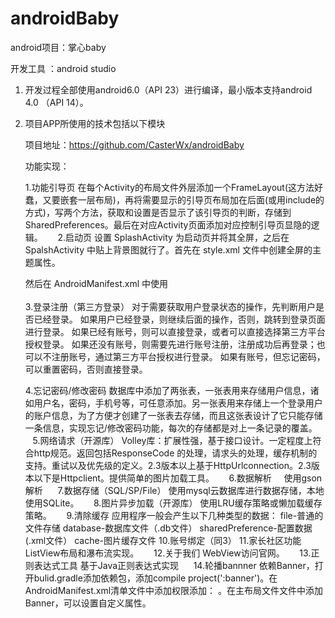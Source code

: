 # androidBaby

android项目：掌心baby

开发工具 ：android studio

1. 开发过程全部使用android6.0（API 23）进行编译，最小版本支持android 4.0 （API 14）。

2. 项目APP所使用的技术包括以下模块		

    项目地址：https://github.com/CasterWx/androidBaby

    功能实现：
      
      1.功能引导页
	在每个Activity的布局文件外层添加一个FrameLayout(这方法好蠢，又要嵌套一层布局)，再将需要显示的引导页布局加在后面(或用include的方式)，写两个方法，获取和设置是否显示了该引导页的判断，存储到SharedPreferences。最后在对应Activity页面添加对应控制引导页显隐的逻辑。
      2.启动页
	设置 SplashActivity 为启动页并将其全屏，之后在 SpalshActivity 中贴上背景图就行了。首先在 style.xml 文件中创建全屏的主题属性。

	<style name="AppTheme.NoActionBar">			
		<item name="windowActionBar">false</item>	
		<item name="windowNoTitle">true</item>
	</style>

	<style name="AppTheme.Full" parent="AppTheme.NoActionBar">
		<item name="android:windowFullscreen">true</item>
	</style>
	然后在 AndroidManifest.xml 中使用
	<activity android:name=".SplashActivity" android:theme="@style/AppTheme.Full">
		<intent-filter>								
			<action android:name="android.intent.action.MAIN" />
			<category android:name="android.intent.category.LAUNCHER" />	
		</intent-filter>
	</activity> 
      3.登录注册（第三方登录）
	对于需要获取用户登录状态的操作，先判断用户是否已经登录。
	如果用户已经登录，则继续后面的操作，否则，跳转到登录页面进行登录。
	如果已经有账号，则可以直接登录，或者可以直接选择第三方平台授权登录。
	如果还没有账号，则需要先进行账号注册，注册成功后再登录；也可以不注册账号，通过第三方平台授权进行登录。
	如果有账号，但忘记密码，可以重置密码，否则直接登录。

      4.忘记密码/修改密码
	数据库中添加了两张表，一张表用来存储用户信息，诸如用户名，密码，手机号等，可任意添加。另一张表用来存储上一个登录用户的账户信息，为了方便才创建了一张表去存储，而且这张表设计了它只能存储一条信息，实现忘记/修改密码功能，每次的存储都是对上一条记录的覆盖。
      5.网络请求（开源库）
	Volley库：扩展性强，基于接口设计。一定程度上符合http规范。返回包括ResponseCode 的处理，请求头的处理，缓存机制的支持。重试以及优先级的定义。2.3版本以上基于HttpUrlconnection。2.3版本以下是Httpclient。提供简单的图片加载工具。
      6.数据解析
      	使用gson解析
      7.数据存储（SQL/SP/File）
	使用mysql云数据库进行数据存储，本地使用SQLite。
      8.图片异步加载（开源库）
	使用LRU缓存策略或懒加载缓存策略。
      9.清除缓存
	应用程序一般会产生以下几种类型的数据：
	file-普通的文件存储
	database-数据库文件（.db文件）
	sharedPreference-配置数据(.xml文件）
	cache-图片缓存文件 
      10.账号绑定（同3）
      11.家长社区功能
	 ListView布局和瀑布流实现。
      12.关于我们
	WebView访问官网。
      13.正则表达式工具
	 基于Java正则表达式实现
      14.轮播bannner
 	 依赖Banner，打开bulid.gradle添加依赖包，添加compile project(':banner')。在AndroidManifest.xml清单文件中添加权限添加：<uses-permission android:name="android.permission.INTERNET" /> <uses-permission android:name="android.permission.READ_EXTERNAL_STORAGE" />。在主布局文件文件中添加Banner，可以设置自定义属性。
